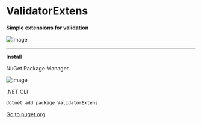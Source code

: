 # ValidatorExtens

**Simple extensions for validation**

![image](https://user-images.githubusercontent.com/55326490/175799951-66900e98-ec15-4be1-b21e-8b05deae0281.png)

------
**Install**

NuGet Package Manager

![image](https://user-images.githubusercontent.com/55326490/175799394-f782ddb4-35cb-4402-b60f-0dee5af6f6a2.png)

.NET CLI

```powershell
dotnet add package ValidatorExtens
```
[Go to nuget.org](https://www.nuget.org/packages/ValidatorExtens/)
